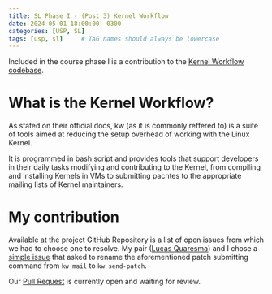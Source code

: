 ```yaml
---
title: SL Phase I - (Post 3) Kernel Workflow
date: 2024-05-01 18:00:00 -0300
categories: [USP, SL]
tags: [usp, sl]     # TAG names should always be lowercase
---
```


Included in the course phase I is a contribution to the [Kernel Workflow codebase](https://github.com/kworkflow/kworkflow).

# What is the Kernel Workflow?

As stated on their official docs, kw (as it is commonly reffered to) is a suite of tools aimed at reducing the setup overhead of working with the Linux Kernel. 

It is programmed in bash script and provides tools that support developers in their daily tasks modifying and contributing to the Kernel, from compiling and installing Kernels in VMs to submitting pachtes to the appropriate mailing lists of Kernel maintainers.

# My contribution

Available at the project GitHub Repository is a list of open issues from which we had to choose one to resolve. My pair ([Lucas Quaresma](https://github.com/lucasqml)) and I chose a [simple issue](https://github.com/kworkflow/kworkflow/issues/1027) that asked to rename the aforementioned patch submitting command from `kw mail` to `kw send-patch`.

Our [Pull Request](https://github.com/kworkflow/kworkflow/pull/1105) is currently open and waiting for review.





